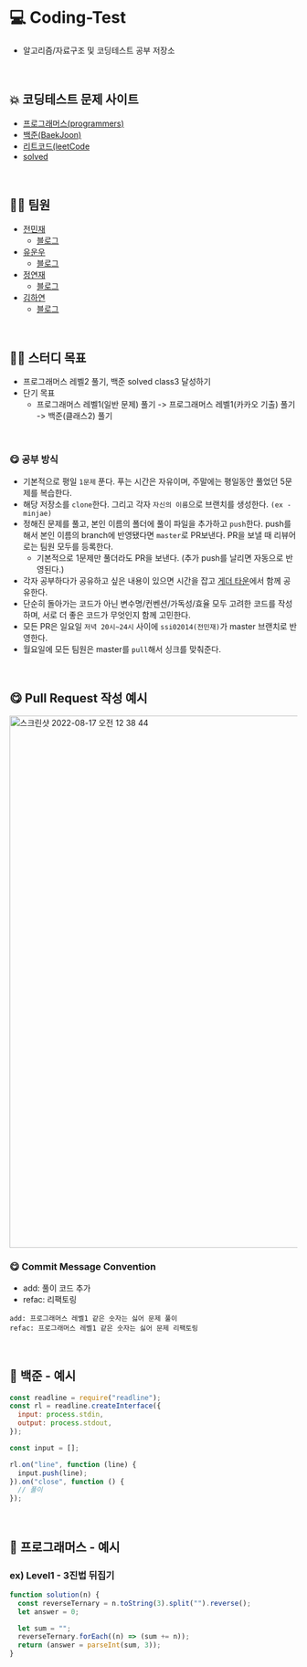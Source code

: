 # 💻 Coding-Test

- 알고리즘/자료구조 및 코딩테스트 공부 저장소

<Br />

## 💥 코딩테스트 문제 사이트

- [프로그래머스(programmers)](https://programmers.co.kr/)
- [백준(BaekJoon)](https://www.acmicpc.net/)
- [리트코드(leetCode](https://leetcode.com/)
- [solved](https://solved.ac/)

<br />

## 🧑‍💻 팀원

- [전민재](https://github.com/ssi02014)
  - [블로그](https://blog.naver.com/ssi02014)
- [유운우](https://github.com/yunwoo-yu)
  - [블로그](https://frontend-development.tistory.com/)
- [정연재](https://github.com/YeonnJ)
  - [블로그](https://yeonns.tistory.com/)
- [김하연](https://github.com/hayeonn2)
  - [블로그](https://hayeonn.tistory.com/)

<br />

## 🧑‍💻 스터디 목표

- 프로그래머스 레벨2 풀기, 백준 solved class3 달성하기
- 단기 목표
  - 프로그래머스 레벨1(일반 문제) 풀기 -> 프로그래머스 레벨1(카카오 기출) 풀기 -> 백준(클래스2) 풀기

<br />

### 😋 공부 방식

- 기본적으로 평일 `1문제` 푼다. 푸는 시간은 자유이며, 주말에는 평일동안 풀었던 5문제를 복습한다.
- 해당 저장소를 `clone`한다. 그리고 각자 `자신의 이름`으로 브랜치를 생성한다. `(ex - minjae)`
- 정해진 문제를 풀고, 본인 이름의 폴더에 풀이 파일을 추가하고 `push`한다. push를 해서 본인 이름의 branch에 반영됐다면 `master`로 PR보낸다. PR을 보낼 때 리뷰어로는 팀원 모두를 등록한다.
  - 기본적으로 1문제만 풀더라도 PR을 보낸다. (추가 push를 날리면 자동으로 반영된다.)
- 각자 공부하다가 공유하고 싶은 내용이 있으면 시간을 잡고 [게더 타운](https://app.gather.town/app/zfsk353C5Q0yCcNR/hiiiiiii)에서 함께 공유한다.
- 단순히 돌아가는 코드가 아닌 변수명/컨벤션/가독성/효율 모두 고려한 코드를 작성하며, 서로 더 좋은 코드가 무엇인지 함께 고민한다.
- 모든 PR은 일요일 `저녁 20시~24시` 사이에 `ssi02014(전민재)`가 master 브랜치로 반영한다.
- 월요일에 모든 팀원은 master를 `pull`해서 싱크를 맞춰준다.

<br />

## 😋 Pull Request 작성 예시

<img width="932" alt="스크린샷 2022-08-17 오전 12 38 44" src="https://user-images.githubusercontent.com/64779472/184920949-8bcb7349-1be8-465e-8df0-4cb5ebeb444e.png">

<br />

### 😋 Commit Message Convention

- add: 풀이 코드 추가
- refac: 리팩토링

```
add: 프로그래머스 레벨1 같은 숫자는 싫어 문제 풀이
refac: 프로그래머스 레벨1 같은 숫자는 싫어 문제 리팩토링
```

<br />

## 🏃 백준 - 예시

```javascript
const readline = require("readline");
const rl = readline.createInterface({
  input: process.stdin,
  output: process.stdout,
});

const input = [];

rl.on("line", function (line) {
  input.push(line);
}).on("close", function () {
  // 풀이
});
```

<br />

## 🏃 프로그래머스 - 예시

### ex) Level1 - 3진법 뒤집기

```javascript
function solution(n) {
  const reverseTernary = n.toString(3).split("").reverse();
  let answer = 0;

  let sum = "";
  reverseTernary.forEach((n) => (sum += n));
  return (answer = parseInt(sum, 3));
}
```

<br />
